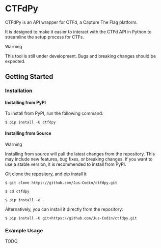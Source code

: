 # CTFdPy

CTFdPy is an API wrapper for CTFd, a Capture The Flag platform.

It is designed to make it easier to interact with the CTFd API in Python to streamline the setup process for CTFs.

> [!WARNING]
>  This tool is still under development. Bugs and breaking changes should be expected.

## Getting Started

### Installation 

#### Installing from PyPI

To install from PyPI, run the following command:

```console
$ pip install -U ctfdpy
```

#### Installing from Source

> [!WARNING]
> Installing from source will pull the latest changes from the repository. This may include new features, bug fixes, or breaking changes. If you want to use a stable version, it is recommended to install from PyPI.

Git clone the repository, and pip install it

```console
$ git clone https://github.com/Jus-Codin/ctfdpy.git

$ cd ctfdpy

$ pip install -e .
```

Alternatively, you can install it directly from the repository:

```console
$ pip install -U git+https://github.com/Jus-Codin/ctfdpy.git
```

### Example Usage
TODO